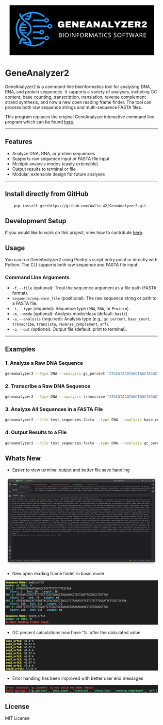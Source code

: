 <!-- PROJECT LOGO -->
<br />
<div align="center">
  <a href="https://github.com/walla-42/GeneAnalyzer2">
    <img src="/docs/images/readme_images/GeneAnalyzer2Logo.png" alt="Logo">
  </a>
</div>

# GeneAnalyzer2

GeneAnalyzer2 is a command-line bioinformatics tool for analyzing DNA, RNA, and protein sequences. It supports a variety of analyses, including GC content, base counting, transcription, translation, reverse complement strand synthesis, and now a new open reading frame finder. The tool can process both raw sequence strings and multi-sequence FASTA files.

This program replaces the original GeneAnalyzer interactive command line program which can be found <a href="http://github.com/walla-42/GeneAnalyzer">here</a>.

---

## Features

- Analyze DNA, RNA, or protein sequences
- Supports raw sequence input or FASTA file input
- Multiple analysis modes (easily extensible)
- Output results to terminal or file
- Modular, extensible design for future analyses

---



## Install directly from GitHub
```sh
    pip install git+https://github.com/Walla-42/GeneAnalyzer2.git
```

## Development Setup
If you would like to work on this project, view how to contribute <a href="/.github/CONTRIBUTING.md">here</a>.

## Usage

You can run GeneAnalyzer2 using Poetry's script entry point or directly with Python. The CLI supports both raw sequence and FASTA file input.

### Command Line Arguments

- `-f`, `--file` (optional): Treat the sequence argument as a file path (FASTA format).
- `sequence/sequence_file` (positional): The raw sequence string or path to a FASTA file.
- `-t`, `--type` (required): Sequence type (`DNA`, `RNA`, or `Protein`).
- `-m`, `--mode` (optional): Analysis mode/class (default: `basic`).
- `-a`, `--analysis` (required): Analysis type (e.g., `gc_percent`, `base_count`, `transcribe`, `translate`, `reverse_complement`, `orf`).
- `-o`, `--out` (optional): Output file (default: print to terminal).

---

## Examples

### 1. Analyze a Raw DNA Sequence

```sh
geneanalyzer2 --type DNA --analysis gc_percent "ATGCGTACGTAGCTAGCTAGGCTAGCTAGCTGACTGACTGATCGATCGTAGCTAGCTAGCTAGCTAGCTAGCTAGCTAGCTAGC"
```

### 2. Transcribe a Raw DNA Sequence

```sh
geneanalyzer2 --type DNA --analysis transcribe "ATGCGTACGTAGCTAGCTAGGCTAGCTAGCTGACTGACTGATCGATCGTAGCTAGCTAGCTAGCTAGCTAGCTAGCTAGCTAGC"
```

### 3. Analyze All Sequences in a FASTA File

```sh
geneanalyzer2 --file test_sequences.fasta --type DNA --analysis base_count
```

### 4. Output Results to a File

```sh
geneanalyzer2 --file test_sequences.fasta --type DNA --analysis gc_percent --out results.txt
```
## Whats New
- Easier to view terminal output and better file save handling

<div align="center">
  <img src="/docs/images/readme_images/Improved_text_generation_output.png" alt="Improved Terminal Text">
</div>

- New open reading frame finder in basic mode

<div align="center">
  <img src="/docs/images/readme_images/orf_method.png" alt="ORF Method Terminal Output">
</div>

- GC percent calculations now have '%' after the calculated value

<div align="center">  
  <img src="/docs/images/readme_images/updated_gc.png" alt="Updated GC Output">
</div>

- Error handling has been improved with better user end messages

<div align="center">
  <img src="/docs/images/readme_images/error_message.png" alt="Example Error Message">
</div>

## License

MIT License
